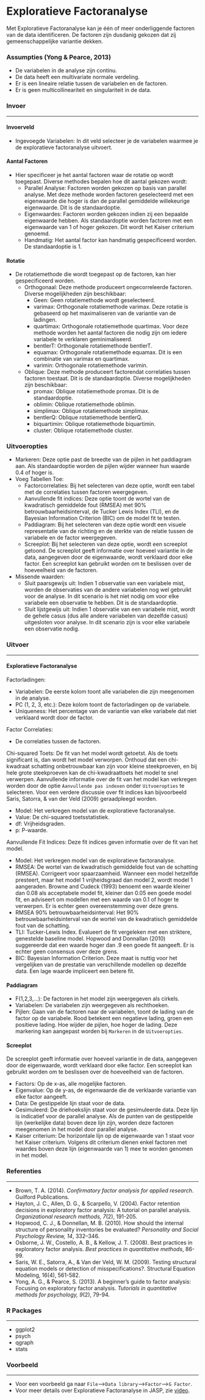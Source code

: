 Exploratieve Factoranalyse 
=== 

Met Exploratieve Factoranalyse kan je één of meer onderliggende factoren van de data identificeren. De factoren zijn dusdanig gekozen dat zij gemeenschappelijke variantie dekken. 

### Assumpties (Yong & Pearce, 2013)
- De variabelen in de analyse zijn continu. 
- De data heeft een multivariate normale verdeling. 
- Er is een lineaire relatie tussen de variabelen en de factoren. 
- Er is geen multicollineariteit en singulariteit in de data. 

### Invoer 
---
#### Invoerveld 
- Ingevoegde Variabelen: In dit veld selecteer je de variabelen waarmee je de exploratieve factoranalyse uitvoert. 

#### Aantal Factoren
- Hier specificeer je het aantal factoren waar de rotatie op wordt toegepast. Diverse methodes bepalen hoe dit aantal gekozen wordt:   
  - Parallel Analyse: Factoren worden gekozen op basis van parallel analyse. Met deze methode worden factoren geselecteerd met een eigenwaarde die hoger is dan de parallel gemiddelde willekeurige eigenwaarde. Dit is de standaardoptie. 
  - Eigenwaardes: Factoren worden gekozen indien zij een bepaalde eigenwaarde hebben. Als standaardoptie worden factoren met een eigenwaarde van 1 of hoger gekozen. Dit wordt het Kaiser criterium genoemd. 
  - Handmatig: Het aantal factor kan handmatig gespecificeerd worden. De standaardoptie is 1. 

#### Rotatie 
- De rotatiemethode die wordt toegepast op de factoren, kan hier gespecificeerd worden.
  - Orthogonaal: Deze methode produceert ongecorreleerde factoren. Diverse mogelijkheden zijn beschikbaar: 
      - Geen: Geen rotatiemethode wordt geselecteerd. 
      - varimax: Orthogonale rotatiemethode varimax. Deze rotatie is gebaseerd op het maximaliseren van de variantie van de ladingen. 
      - quartimax: Orthogonale rotatiemethode quartimax. Voor deze methode worden het aantal factoren die nodig zijn om iedere variabele te verklaren geminimaliseerd.
      - bentlerT: Orthogonale rotatiemethode bentlerT. 
      - equamax: Orthogonale rotatiemethode equamax. Dit is een combinatie van varimax en quartimax. 
      - varimin: Orthogonale rotatiemethode varimin. 
  - Oblique: Deze methode produceert factorendat correlaties tussen factoren toestaat. Dit is de standaardoptie. Diverse mogelijkheden zijn beschikbaar: 
      - promax: Oblique rotatiemethode promax. Dit is de standaardoptie. 
      - oblimin: Oblique rotatiemethode oblimin. 
      - simplimax: Oblique rotatiemethode simplimax. 
      - bentlerQ: Oblique rotatiemethode bentlerQ. 
      - biquartimin: Oblique rotatiemethode biquartimin. 
      - cluster: Oblique rotatiemethode cluster. 

### Uitvoeropties 
- Markeren: Deze optie past de breedte van de pijlen in het paddiagram aan. Als standaardoptie worden de pijlen wijder wanneer hun waarde 0.4 of hoger is. 
- Voeg Tabellen Toe: 
    - Factorcorrelaties: Bij het selecteren van deze optie, wordt een tabel met de correlaties tussen factoren weergegeven. 
    - Aanvullende fit indices: Deze optie toont de wortel van de kwadratisch gemiddelde fout (RMSEA) met 90% betrouwbaarheidsinterval, de Tucker Lewis Index (TLI), en de Bayesian Information Criterion (BIC) om de model fit te testen. 
    - Paddiagram: Bij het selecteren van deze optie wordt een visuele representatie van de richting en de sterkte van de relatie tussen de variabele en de factor weergegeven. 
    - Screeplot: Bij het selecteren van deze optie, wordt een screeplot getoond. De screeplot geeft informatie over hoeveel variantie in de data, aangegeven door de eigenwaarde, wordt verklaard door elke factor. Een screeplot kan gebruikt worden om te beslissen over de hoeveelheid van de factoren. 
- Missende waarden: 
    - Sluit paarsgewijs uit: Indien 1 observatie van een variabele mist, worden de observaties van de andere variabelen nog wel gebruikt voor de analyse. In dit scenario is het niet nodig om voor elke variabele een observatie te hebben. Dit is de standaardoptie. 
    - Sluit lijstgewijs uit: Indien 1 observatie van een variabele mist, wordt de gehele casus (dus alle andere variabelen van dezelfde casus) uitgesloten voor analyse. In dit scenario zijn is voor elke variabele een observatie nodig. 

### Uitvoer 
--- 
#### Exploratieve Factoranalyse
Factorladingen:  
- Variabelen: De eerste kolom toont alle variabelen die zijn meegenomen in de analyse. 
- PC (1, 2, 3, etc.): Deze kolom toont de factorladingen op de variabele. 
- Uniqueness: Het percentage van de variantie van elke variabele dat niet verklaard wordt door de factor. 

Factor Correlaties:  
- De correlaties tussen de factoren. 

Chi-squared Toets: 
De fit van het model wordt getoetst. Als de toets significant is, dan wordt het model verworpen. Onthoud dat een chi-kwadraat schatting onbetrouwbaar kan zijn voor kleine steekproeven, en bij hele grote steekproeven kan de chi-kwadraattoets het model te snel verwerpen. Aanvullende informatie over de fit van het model kan verkregen worden door de optie `Aanvullende pas indexen` onder `Uitvoeropties` te selecteren. Voor een verdere discussie over fit indices kan bijvoorbeeld Saris, Satorra, & van der Veld (2009) geraadpleegd worden. 
- Model: Het verkregen model van de exploratieve factoranalyse. 
- Value: De chi-squared toetsstatistiek.  
- df: Vrijheidsgraden. 
- p: P-waarde. 

Aanvullende Fit Indices: 
Deze fit indices geven informatie over de fit van het model. 
- Model: Het verkregen model van de exploratieve factoranalyse. 
- RMSEA: De wortel van de kwadratisch gemiddelde fout van de schatting (RMSEA). Corrigeert voor spaarzaamheid. Wanneer een model hetzelfde presteert, maar het model 1 vrijheidsgraad dan model 2, wordt model 1 aangeraden. Browne and Cudeck (1993) benoemt een waarde kleiner dan 0.08 als acceptabele model fit, kleiner dan 0.05 een goede model fit, en adviseert om modellen met een waarde van 0.1 of hoger te verwerpen. Er is echter geen overeenstemming over deze grens. 
- RMSEA 90% betrouwbaarheidsinterval: Het 90% betrouwbaarheidsinterval van de wortel van de kwadratisch gemiddelde fout van de schatting. 
- TLI: Tucker-Lewis Index. Evalueert de fit vergeleken met een striktere, genestelde baseline model. Hopwood and Donnallan (2010) suggereerde dat een waarde hoger dan .9 een goede fit aangeeft. Er is echter geen consensus over deze grens. 
- BIC: Bayesian Information Criterion. Deze maat is nuttig voor het vergelijken van de prestatie van verschillende modellen op dezelfde data. Een lage waarde impliceert een betere fit. 

#### Paddiagram 
- F(1,2,3,...): De factoren in het model zijn weergegeven als cirkels.  
- Variabelen: De variabelen zijn weergegeven als rechthoeken. 
- Pijlen: Gaan van de factoren naar de variabelen, toont de lading van de factor op de variabele. Rood betekent een negatieve lading, groen een positieve lading. Hoe wijder de pijlen, hoe hoger de lading. Deze markering kan aangepast worden bij `Markeren` in de `Uitvoeropties`. 

#### Screeplot 
De screeplot geeft informatie over hoeveel variantie in de data, aangegeven door de eigenwaarde, wordt verklaard door elke factor. Een screeplot kan gebruikt worden om te beslissen over de hoeveelheid van de factoren. 
- Factors: Op de x-as, alle mogelijke factoren. 
- Eigenvalue: Op de y-as, de eigenwaarde die de verklaarde variantie van elke factor aangeeft. 
- Data: De gestippelde lijn staat voor de data. 
- Gesimuleerd: De driehoekslijn staat voor de gesimuleerde data. Deze lijn is indicatief voor de parallel analyse. Als de punten van de gestippelde lijn (werkelijke data) boven deze lijn zijn, worden deze factoren meegenomen in het model door parallel analyse. 
- Kaiser criterium: De horizontale lijn op de eigenwaarde van 1 staat voor het Kaiser criterium. Volgens dit criterium dienen enkel factoren met waardes boven deze lijn (eigenwaarde van 1) mee te worden genomen in het model. 

### Referenties 
---
- Brown, T. A. (2014). *Confirmatory factor analysis for applied research*.     
    Guilford Publications. 
- Hayton, J. C., Allen, D. G., & Scarpello, V. (2004). Factor retention     
    decisions in exploratory factor analysis: A tutorial on parallel analysis. *Organizational research methods, 7*(2), 191-205.
- Hopwood, C. J., & Donnellan, M. B. (2010). How should the internal structure 
    of personality inventories be evaluated? *Personality and Social Psychology Review, 14*, 332–346. 
- Osborne, J. W., Costello, A. B., & Kellow, J. T. (2008). Best practices in 
    exploratory factor analysis. *Best practices in quantitative methods*, 86-99.
- Saris, W. E., Satorra, A., & Van der Veld, W. M. (2009). Testing structural equation models or detection of misspecifications?. Structural Equation Modeling, 16(4), 561-582.
- Yong, A. G., & Pearce, S. (2013). A beginner’s guide to factor analysis: Focusing on exploratory factor analysis. *Tutorials in quantitative methods for psychology, 9*(2), 79-94.

### R Packages 
--- 
- ggplot2
- psych
- qgraph
- stats

### Voorbeeld 
---
- Voor een voorbeeld ga naar `File`-->`Data library`-->`Factor`-->`G Factor`. 
- Voor meer details over Exploratieve Factoranalyse in JASP, zie <a href="https://www.youtube.com/watch?v=dUPzMBqcMjo&feature=youtu.be">video</a>. 
